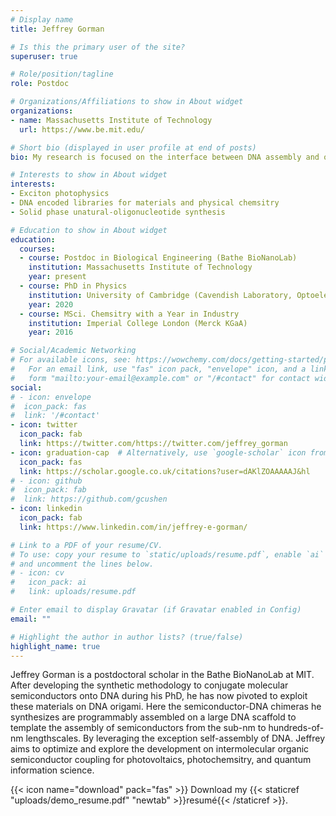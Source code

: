 ```yaml
---
# Display name
title: Jeffrey Gorman

# Is this the primary user of the site?
superuser: true

# Role/position/tagline
role: Postdoc 

# Organizations/Affiliations to show in About widget
organizations:
- name: Massachusetts Institute of Technology
  url: https://www.be.mit.edu/

# Short bio (displayed in user profile at end of posts)
bio: My research is focused on the interface between DNA assembly and organic semiconductor photophysics.

# Interests to show in About widget
interests:
- Exciton photophysics
- DNA encoded libraries for materials and physical chemsitry
- Solid phase unatural-oligonucleotide synthesis

# Education to show in About widget
education:
  courses:
  - course: Postdoc in Biological Engineering (Bathe BioNanoLab)
    institution: Massachusetts Institute of Technology
    year: present
  - course: PhD in Physics
    institution: University of Cambridge (Cavendish Laboratory, Optoelectronics Group)
    year: 2020
  - course: MSci. Chemsitry with a Year in Industry
    institution: Imperial College London (Merck KGaA)
    year: 2016

# Social/Academic Networking
# For available icons, see: https://wowchemy.com/docs/getting-started/page-builder/#icons
#   For an email link, use "fas" icon pack, "envelope" icon, and a link in the
#   form "mailto:your-email@example.com" or "/#contact" for contact widget.
social:
# - icon: envelope
#  icon_pack: fas
#  link: '/#contact'
- icon: twitter
  icon_pack: fab
  link: https://twitter.com/https://twitter.com/jeffrey_gorman
- icon: graduation-cap  # Alternatively, use `google-scholar` icon from `ai` icon pack
  icon_pack: fas
  link: https://scholar.google.co.uk/citations?user=dAKlZOAAAAAJ&hl
# - icon: github
#  icon_pack: fab
#  link: https://github.com/gcushen
- icon: linkedin
  icon_pack: fab
  link: https://www.linkedin.com/in/jeffrey-e-gorman/

# Link to a PDF of your resume/CV.
# To use: copy your resume to `static/uploads/resume.pdf`, enable `ai` icons in `params.toml`, 
# and uncomment the lines below.
# - icon: cv
#   icon_pack: ai
#   link: uploads/resume.pdf

# Enter email to display Gravatar (if Gravatar enabled in Config)
email: ""

# Highlight the author in author lists? (true/false)
highlight_name: true
---
```


Jeffrey Gorman is a postdoctoral scholar in the Bathe BioNanoLab at MIT. After developing the synthetic methodology to conjugate molecular semiconductors onto DNA during his PhD, he has now pivoted to exploit these materials on DNA origami. Here the semiconductor-DNA chimeras he synthesizes are programmably assembled on a large DNA scaffold to template the assembly of semiconductors from the sub-nm to hundreds-of-nm lengthscales. By leveraging the exception self-assembly of DNA. Jeffrey aims to optimize and explore the development on intermolecular organic semiconductor coupling for photovoltaics, photochemsitry, and quantum information science. 

{{< icon name="download" pack="fas" >}} Download my {{< staticref "uploads/demo_resume.pdf" "newtab" >}}resumé{{< /staticref >}}.
